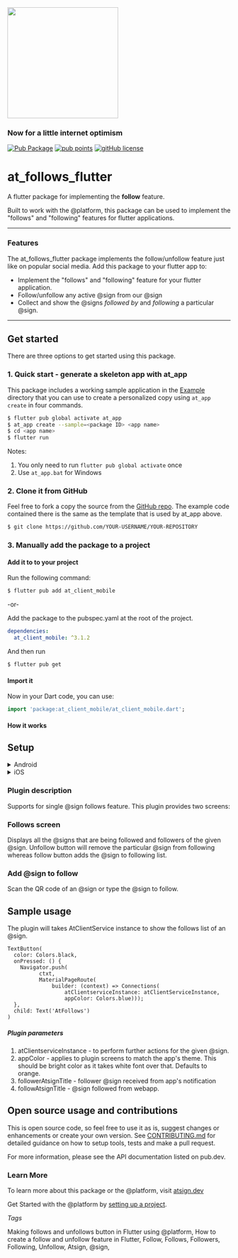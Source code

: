 
<img width=250px src="https://atsign.dev/assets/img/@platform_logo_grey.svg?sanitize=true">

### Now for a little internet optimism
[![Pub Package](https://img.shields.io/pub/v/at_follows_flutter)](https://pub.dev/packages/at_follows_flutter) [![pub points](https://badges.bar/at_follows_flutter/pub%20points)](https://pub.dev/packages/at_follows_flutter/score)  [![gitHub license](https://img.shields.io/badge/license-BSD3-blue.svg)](./LICENSE)

# at_follows_flutter 

A flutter package for implementing the **follow** feature. 

Built to work with the @platform, this package can be used to implement the "follows" and "following" features for flutter applications.

---

### Features 

The at_follows_flutter package implements the follow/unfollow feature just like on popular social media. Add this package to your flutter app to:
- Implement the "follows" and "following" feature for your flutter application.
- Follow/unfollow any active @sign from our @sign
- Collect and show the @signs *followed by* and *following* a particular @sign.

---

## Get started
There are three options to get started using this package.

<!---
If the package has a template that at_app uses to generate a skeleton app,
that is the quickest way for a developer to assess it and get going with
their app.
-->
### 1. Quick start - generate a skeleton app with at_app
This package includes a working sample application in the
[Example](./example) directory that you can use to create a personalized copy using ```at_app create``` in four commands.

```sh
$ flutter pub global activate at_app 
$ at_app create --sample=<package ID> <app name> 
$ cd <app name>
$ flutter run
```
Notes: 
1. You only need to run ```flutter pub global activate``` once
2. Use ```at_app.bat``` for Windows


<!---
Cloning the repo and example app from GitHub is the next option for a
developer to get started.
-->
### 2. Clone it from GitHub
<!---
Make sure to edit the link below to refer to your package repo.
-->
Feel free to fork a copy the source from the [GitHub repo](https://github.com/atsign-foundation/at_client_sdk). The example code contained there is the same as the template that is used by at_app above.

```sh
$ git clone https://github.com/YOUR-USERNAME/YOUR-REPOSITORY
```

<!---
The last option is to use the traditionaL instructions for adding the package to a project. This is basically the content generated on pub.dev under the "Installing" tab.
-->
### 3. Manually add the package to a project

#### Add it to to your project
Run the following command:
```sh
$ flutter pub add at_client_mobile
```
-or-

Add the package to the pubspec.yaml at the root of the project.
```yaml
dependencies:
  at_client_mobile: ^3.1.2
```
And then run
```sh
$ flutter pub get
```

#### Import it
Now in your Dart code, you can use:

```dart
import 'package:at_client_mobile/at_client_mobile.dart';
``` 

#### How it works

<!---
Add details on how to setup the package
-->
## Setup

<!---
Add details on how to use the package in an application
-->

<details>
<summary>Android</summary>

Add the following permissions to AndroidManifest.xml

```
    <uses-permission android:name="android.permission.READ_EXTERNAL_STORAGE"/>
    <uses-permission android:name="android.permission.WRITE_EXTERNAL_STORAGE"/>
    <uses-permission android:name="android.permission.INTERNET"/>
    <uses-permission android:name="android.permission.USE_FULL_SCREEN_INTENT" />
    <uses-permission android:name="android.permission.CAMERA" />
    <uses-feature android:name="android.hardware.camera" />
    <uses-feature android:name="android.hardware.camera.autofocus" />
    <uses-feature android:name="android.hardware.camera.flash" />
```

Also, the Android version support in app/build.gradle
```
compileSdkVersion 29

minSdkVersion 24
targetSdkVersion 30
```
</details>

<details>
<summary>iOS</summary>


Add the following permission string to info.plist

```
  <key>NSCameraUsageDescription</key>
  <string>The camera is used to scan QR code to pair your device with your @sign</string>
```
Also, update the Podfile with the following lines of code:

```
post_install do |installer|
  installer.pods_project.targets.each do |target|
    flutter_additional_ios_build_settings(target)
    target.build_configurations.each do |config|
      config.build_settings['GCC_PREPROCESSOR_DEFINITIONS'] ||= [
        '$(inherited)',
        ## dart: PermissionGroup.calendar
        'PERMISSION_EVENTS=0',

        ## dart: PermissionGroup.reminders
        'PERMISSION_REMINDERS=0',

        ## dart: PermissionGroup.contacts
        'PERMISSION_CONTACTS=0',

        ## dart: PermissionGroup.microphone
        'PERMISSION_MICROPHONE=0',

        ## dart: PermissionGroup.speech
        'PERMISSION_SPEECH_RECOGNIZER=0',

        ## dart: [PermissionGroup.location, PermissionGroup.locationAlways, PermissionGroup.locationWhenInUse]
        'PERMISSION_LOCATION=0',

        ## dart: PermissionGroup.notification
        'PERMISSION_NOTIFICATIONS=0',

        ## dart: PermissionGroup.sensors
        'PERMISSION_SENSORS=0'
      ]
    end
  end
end
```

</details>

### Plugin description
Supports for single @sign follows feature. This plugin provides two screens:

### Follows screen
Displays all the @signs that are being followed and followers of the given @sign. Unfollow button will remove the particular @sign from following whereas follow button adds the @sign to following list.

### Add @sign to follow
Scan the QR code of an @sign or type the @sign to follow.



## Sample usage
The plugin will takes AtClientService instance to show the follows list of an @sign. 

```
TextButton(
  color: Colors.black,
  onPressed: () {
    Navigator.push(
          ctxt,
          MaterialPageRoute(
              builder: (context) => Connections(
                  atClientserviceInstance: atClientServiceInstance,
                  appColor: Colors.blue)));
  },
  child: Text('AtFollows')
)
```

##### Plugin parameters
1. atClientserviceInstance - to perform further actions for the given @sign.
2. appColor - applies to plugin screens to match the app's theme. This should be bright color as it takes white font over that. Defaults to orange.
3. followerAtsignTitle - follower @sign received from app's notification
4. followAtsignTitle - @sign followed from webapp.

## Open source usage and contributions
This is  open source code, so feel free to use it as is, suggest changes or 
enhancements or create your own version. See [CONTRIBUTING.md](CONTRIBUTING.md) 
for detailed guidance on how to setup tools, tests and make a pull request.


<!---
Make sure your source code annotations are clear and comprehensive.
-->
For more information, please see the API documentation listed on pub.dev.

<!---
If we have any pages for these docs on atsign.dev site, it would be 
good to add links.(optional)
-->
### Learn More
To learn more about this package or the @platform, visit [atsign.dev](https://atsign.dev/)

Get Started with the @platform by [setting up a project](https://atsign.dev/docs/get-started/create-a-project/).

<!---
You should include language like below if you would like others to contribute
to your package.
-->


<!---
Have we correctly acknowledged the work of others (and their Trademarks etc.)
where appropriate (per the conditions of their LICENSE?
-->

<!--- ## Acknowledgement/attribution

-->

<!---
Who created this?  
Do they have complete GitHub profiles?  
How can they be contacted?  
Who is going to respond to pull requests?  
-->

<!---
## Maintainers

-->

<!--- Add SEO researched keywords here for the package 
-->
*Tags*

Making follows and unfollows button in Flutter using @platform, 
How to create a follow and unfollow feature in Flutter, 
Follow, 
Follows, 
Followers, 
Following, 
Unfollow, 
Atsign, 
@sign, 





